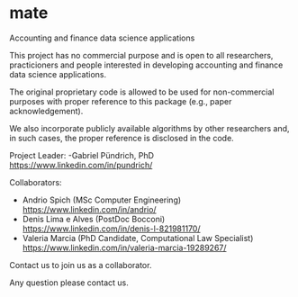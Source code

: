 # mate
Accounting and finance data science applications

This project has no commercial purpose and is open to all researchers, practicioners and people interested in developing accounting and finance data science applications.

The original proprietary code is allowed to be used for non-commercial purposes with proper reference to this package (e.g., paper acknowledgement).

We also incorporate publicly available algorithms by other researchers and, in such cases, the proper reference is disclosed in the code.

Project Leader:
-Gabriel Pündrich, PhD https://www.linkedin.com/in/pundrich/

Collaborators:
- Andrio Spich (MSc Computer Engineering) https://www.linkedin.com/in/andrio/
- Denis Lima e Alves (PostDoc Bocconi) https://www.linkedin.com/in/denis-l-821981170/
- Valeria Marcia (PhD Candidate, Computational Law Specialist) https://www.linkedin.com/in/valeria-marcia-19289267/

Contact us to join us as a collaborator.

Any question please contact us.




